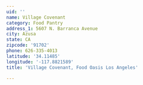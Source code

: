 ```yaml
---
uid: ''
name: Village Covenant
category: Food Pantry
address_1: 5607 N. Barranca Avenue
city: Azusa
state: CA
zipcode: '91702'
phone: 626-335-4013
latitude: '34.11485'
longitude: '-117.8821589'
title: 'Village Covenant, Food Oasis Los Angeles'

---
```

